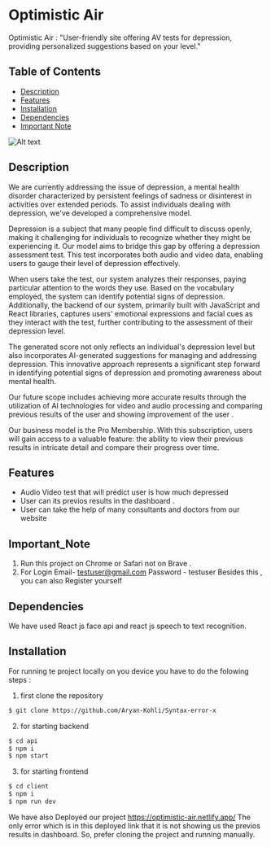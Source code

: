 # Optimistic Air

Optimistic Air : "User-friendly site offering AV tests for depression, providing personalized suggestions based on your level."

## Table of Contents

- [Description](#description)
- [Features](#features)
- [Installation](#installation)
- [Dependencies](#dependencies)
- [Important Note](#Important_Note)

<img src="https://drive.google.com/file/d/1KsWmxNYxuOjM-53f-JHSouklAL0RH53f/view?usp=sharing" alt="Alt text" title="Optional title">

## Description

We are currently addressing the issue of depression, a mental health disorder characterized by persistent feelings of sadness or disinterest in activities over extended periods. To assist individuals dealing with depression, we've developed a comprehensive model.

Depression is a subject that many people find difficult to discuss openly, making it challenging for individuals to recognize whether they might be experiencing it. Our model aims to bridge this gap by offering a depression assessment test. This test incorporates both audio and video data, enabling users to gauge their level of depression effectively.

When users take the test, our system analyzes their responses, paying particular attention to the words they use. Based on the vocabulary employed, the system can identify potential signs of depression. Additionally, the backend of our system, primarily built with JavaScript and React libraries, captures users' emotional expressions and facial cues as they interact with the test, further contributing to the assessment of their depression level.

The generated score not only reflects an individual's depression level but also incorporates AI-generated suggestions for managing and addressing depression. This innovative approach represents a significant step forward in identifying potential signs of depression and promoting awareness about mental health.

Our future scope includes achieving more accurate results through the utilization of AI technologies for video and audio processing and comparing previous results of the user and showing improvement of the user .

Our business model is the Pro Membership. With this subscription, users will gain access to a valuable feature: the ability to view their previous results in intricate detail and compare their progress over time.

## Features

- Audio Video test that will predict user is how much depressed
- User can its previos results in the dashboard .
- User can take the help of many consultants and doctors from our website

## Important_Note

1. Run this project on Chrome or Safari not on Brave .
2. For Login Email- testuser@gmail.com Password - testuser
   Besides this , you can also Register yourself

## Dependencies

We have used React js face api and react js speech to text recognition.

## Installation

For running te project locally on you device you have to do the folowing steps :

1. first clone the repository

```bash
$ git clone https://github.com/Aryan-Kohli/Syntax-error-x
```

2. for starting backend

```bash
$ cd api
$ npm i
$ npm start
```

3. for starting frontend

```bash
$ cd client
$ npm i
$ npm run dev
```

We have also Deployed our project
https://optimistic-air.netlify.app/
The only error which is in this deployed link that it is not showing us the previos results in dashboard.
So, prefer cloning the project and running manually.
